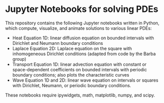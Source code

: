 # Jupyter Notebooks for solving PDEs
This repository contains the following Jupyter notebooks written in Python, which compute, visualize, and animate solutions to various linear PDEs:

* Heat Equation 1D: linear diffusion equation on bounded intervals with Dirichlet and Neumann boundary conditions
* Laplace Equation 2D: Laplace equation on the square with inhomogeneous Dirichlet conditions (adapted from code by the Barba group)
* Transport Equation 1D: linear advection equation with constant or space-dependent coefficients on bounded intervals with periodic boundary conditions; also plots the characteristic curves
* Wave Equation 1D and 2D: linear wave equation on intervals or squares with Dirichlet, Neumann,  or periodic boundary conditions.

These notebooks require ipywidgets, math, matplotlib, numpy, and scipy.
